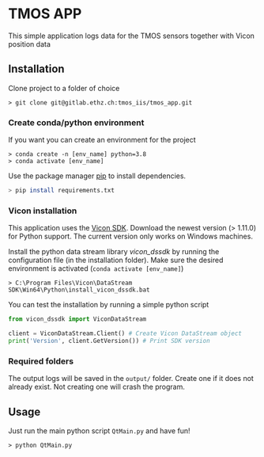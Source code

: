 # TMOS APP

This simple application logs data for the TMOS sensors together with Vicon position data

## Installation

Clone project to a folder of choice

```
> git clone git@gitlab.ethz.ch:tmos_iis/tmos_app.git
```

### Create conda/python environment

If you want you can create an environment for the project

```
> conda create -n [env_name] python=3.8
> conda activate [env_name]
```

Use the package manager [pip](https://pip.pypa.io/en/stable/) to install dependencies.

```bash
> pip install requirements.txt
```

### Vicon installation

This application uses the [Vicon SDK](https://www.vicon.com/software/datastream-sdk/?section=downloads). Download the newest version (> 1.11.0) for Python support. The current version only works on Windows machines.

Install the python data stream library <em>vicon_dssdk</em> by running the configuration file (in the installation folder).
Make sure the desired environment is activated (`conda activate [env_name]`)

```
> C:\Program Files\Vicon\DataStream SDK\Win64\Python\install_vicon_dssdk.bat
```

You can test the installation by running a simple python script

```python
from vicon_dssdk import ViconDataStream

client = ViconDataStream.Client() # Create Vicon DataStream object
print('Version', client.GetVersion()) # Print SDK version
```

### Required folders

The output logs will be saved in the `output/` folder. Create one if it does not already exist. Not creating one will crash the program.

## Usage

Just run the main python script `QtMain.py` and have fun!

```
> python QtMain.py
```